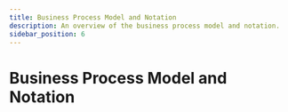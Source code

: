 ```yaml
---
title: Business Process Model and Notation
description: An overview of the business process model and notation.
sidebar_position: 6
---
```


# Business Process Model and Notation
